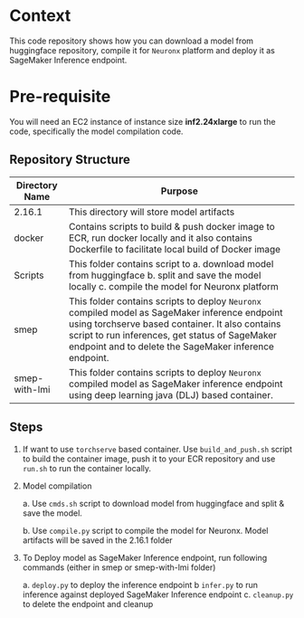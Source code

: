 # Context
This code repository shows how you can download a model from huggingface repository, compile it for `Neuronx` platform and deploy it as SageMaker Inference endpoint.

# Pre-requisite
You will need an EC2 instance of instance size **inf2.24xlarge** to run the code, specifically the model compilation code.

## Repository Structure
| Directory Name | Purpose |
|----------------|--------------------------------------------
| 2.16.1         | This directory will store model artifacts  
| docker         | Contains scripts to build & push docker image to ECR, run docker locally and it  also contains Dockerfile to facilitate local build of Docker image
| Scripts        |  This folder contains script to a. download model from huggingface b. split and save the model locally c. compile the model for Neuronx platform 
| smep           | This folder contains scripts to deploy `Neuronx` compiled model as SageMaker inference endpoint using torchserve based container. It also contains script to run inferences, get status of SageMaker endpoint and to delete the SageMaker inference endpoint.
| smep-with-lmi  | This folder contains scripts to deploy `Neuronx` compiled model as SageMaker inference endpoint using deep learning java (DLJ) based container. 

## Steps 

1. If want to use `torchserve` based container. Use `build_and_push.sh` script to build the container image, push it to your ECR repository and use `run.sh` to run the container locally.

2. Model compilation

    a. Use `cmds.sh` script to download model from huggingface and split & save the model.

    b. Use `compile.py` script to compile the model for Neuronx. Model artifacts will be saved in the 2.16.1 folder 

3. To Deploy model as SageMaker Inference endpoint, run following commands (either in smep or smep-with-lmi folder)

    a. `deploy.py` to deploy the inference endpoint 
    b  `infer.py` to run inference against deployed SageMaker Inference endpoint
    c. `cleanup.py` to delete the endpoint and cleanup 


 


